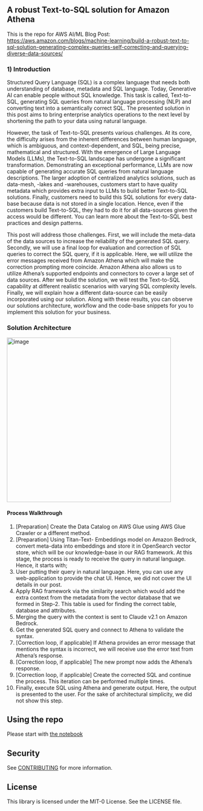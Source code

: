 ## A robust Text-to-SQL solution for Amazon Athena

This is the repo for AWS AI/ML Blog Post: https://aws.amazon.com/blogs/machine-learning/build-a-robust-text-to-sql-solution-generating-complex-queries-self-correcting-and-querying-diverse-data-sources/

### 1)	Introduction

Structured Query Language (SQL) is a complex language that needs both understanding of database, metadata and SQL language. Today, Generative AI can enable people without SQL knowledge. This task is called, Text-to-SQL, generating SQL queries from natural language processing (NLP) and converting text into a semantically correct SQL. The presented solution in this post aims to bring enterprise analytics operations to the next level by shortening the path to your data using natural language. 

However, the task of Text-to-SQL presents various challenges. At its core, the difficulty arises from the inherent differences between human language, which is ambiguous, and context-dependent, and SQL, being precise, mathematical and structured. With the emergence of Large Language Models (LLMs), the Text-to-SQL landscape has undergone a significant transformation. Demonstrating an exceptional performance, LLMs are now capable of generating accurate SQL queries from natural language descriptions. The larger adoption of centralized analytics solutions, such as data-mesh, -lakes and -warehouses, customers start to have quality metadata which provides extra input to LLMs to build better Text-to-SQL solutions. Finally, customers need to build this SQL solutions for every data-base because data is not stored in a single location. Hence, even if the customers build Text-to-SQL, they had to do it for all data-sources given the access would be different. You can learn more about the Text-to-SQL best practices and design patterns.

This post will address those challenges. First, we will include the meta-data of the data sources to increase the reliability of the generated SQL query. Secondly, we will use a final loop for evaluation and correction of SQL queries to correct the SQL query, if it is applicable. Here, we will utilize the error messages received from Amazon Athena which will make the correction prompting more coincide. Amazon Athena also allows us to utilize Athena’s supported endpoints and connectors to cover a large set of data sources. After we build the solution, we will test the Text-to-SQL capability at different realistic scenarios with varying SQL complexity levels. Finally, we will explain how a different data-source can be easily incorporated using our solution. Along with these results, you can observe our solutions architecture, workflow and the code-base snippets for you to implement this solution for your business.


### Solution Architecture
<img width="434" alt="image" src="https://github.com/aws-samples/text-to-sql-for-athena/assets/84034588/0c523340-0d7d-4da0-a409-1583a04184fe">

#### Process Walkthrough
1.	[Preparation] Create the Data Catalog on AWS Glue using AWS Glue Crawler or a different method. 
2.	[Preparation] Using Titan-Text- Embeddings model on Amazon Bedrock, convert meta-data into embeddings and store it in OpenSearch vector store, which will be our knowledge-base in our RAG framework.
At this stage, the process is ready to receive the query in natural language. Hence, it starts with;
3.	User putting their query in natural language. Here, you can use any web-application to provide the chat UI. Hence, we did not cover the UI details in our post.
4.	Apply RAG framework via the similarity search which would add the extra context from the metadata from the vector database that we formed in Step-2. This table is used for finding the correct table, database and attributes.
5.	Merging the query with the context is sent to Claude v2.1 on Amazon Bedrock.
6.	Get the generated SQL query and connect to Athena to validate the syntax. 
7.	[Correction loop, if applicable] If Athena provides an error message that mentions the syntax is incorrect, we will receive use the error text from Athena’s response.
8.	[Correction loop, if applicable] The new prompt now adds the Athena’s response. 
9.	[Correction loop, if applicable] Create the corrected SQL and continue the process. This iteration can be performed multiple times.
10.	Finally, execute SQL using Athena and generate output. Here, the output is presented to the user. For the sake of architectural simplicity, we did not show this step.

## Using the repo
Please start with [the notebook](https://github.com/aws-samples/text-to-sql-for-athena/blob/main/BedrockTextToSql_for_Athena.ipynb)

## Security

See [CONTRIBUTING](CONTRIBUTING.md#security-issue-notifications) for more information.

## License

This library is licensed under the MIT-0 License. See the LICENSE file.

